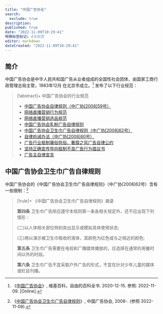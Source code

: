 ```yaml
---
title: "中国广告协会"
search:
  exclude: true
description:
published: true
date: "2022-11-09T10:29:41"
特殊标签标记: #无标签
editor: markdown
dateCreated: "2022-11-09T10:29:41"
---
```


## 简介

中国广告协会是中华人民共和国广告从业者组成的全国性社会团体，由国家工商行政管理总局主管，1983年12月 在北京市成立。[^wiki] 发布了以下行业规范：

[^wiki]: 《[中国广告协会](https://zh.wikipedia.org/wiki/中国广告协会)》, 维基百科，自由的百科全书. 2020-12-15. 参照: 2022-11-09. [Online].

> [!abstract]+ 中国广告协会的行业规范
> 
> +   [中国广告协会自律规则（中广协[2008]59号）](https://web.archive.org/web/20220815101144/http://www.china-caa.org/cnaa/showinfo/zlgz1)
> +   [网络直播营销行为规范](https://web.archive.org/web/20221109023814/http://www.china-caa.org/cnaa/showinfo/zlgz9)
> +   [网络直播营销选品规范](https://web.archive.org/web/20220614215529/http://www.china-caa.org/cnaa/showinfo/zlgz10)
> +   [中国广告协会乳粉广告自律规则](https://web.archive.org/web/20211206013752/https://www.china-caa.org/cnaa/showinfo/zlgz2)
> +   [中国广告协会卫生巾广告自律规则（中广协[2008]62号）](https://web.archive.org/web/20220419200654/http://www.china-caa.org/cnaa/showinfo/zlgz3)
> +   [自律劝诫办法（中广协[2008]60号）](https://web.archive.org/web/20211206033813/https://www.china-caa.org/cnaa/showinfo/zlgz5)
> +   [广告行业抵制庸俗低俗、奢靡之风广告自律公约](https://web.archive.org/web/20220419214850/http://www.china-caa.org/cnaa/showinfo/zlgz6)
> +   [坚持正确宣传导向抵制不良广告行为倡议书](https://web.archive.org/web/20211206014240/https://www.china-caa.org/cnaa/showinfo/zlgz7)
> +   [广告主自律宣言](https://web.archive.org/web/20211206031509/https://www.china-caa.org/cnaa/showinfo/zlgz8)

## 中国广告协会卫生巾广告自律规则

中国广告协会的《中国广告协会卫生巾广告自律规则》（中广协[2008]62号）含有一些限制：[^zlgz3]

[^zlgz3]: 《[中国广告协会卫生巾广告自律规则](https://web.archive.org/web/20220419200654/http://www.china-caa.org/cnaa/showinfo/zlgz3)》, 中国广告协会, 2008-. (参照 2022-11-09).

> [!rule]+ 《中国广告协会卫生巾广告自律规则》摘录
>
> **第四条** 卫生巾广告除应遵守本规则第一条各相关规定外，还不应出现下列情形：
>
> (二)以人体相关部位特别突出显示或模拟具体使用状态;
>
> (三)用以演示被卫生巾吸收的液体，其颜色为红色或与之相近的颜色;
>
> **第五条** 卫生巾广告需要在电视和广播媒体播放的，应选择在通常的用餐时间以外的时段。
>
> **第六条** 卫生巾广告不宜采取户外广告的形式，不宜在针对少年儿童的媒体或栏目刊播。
